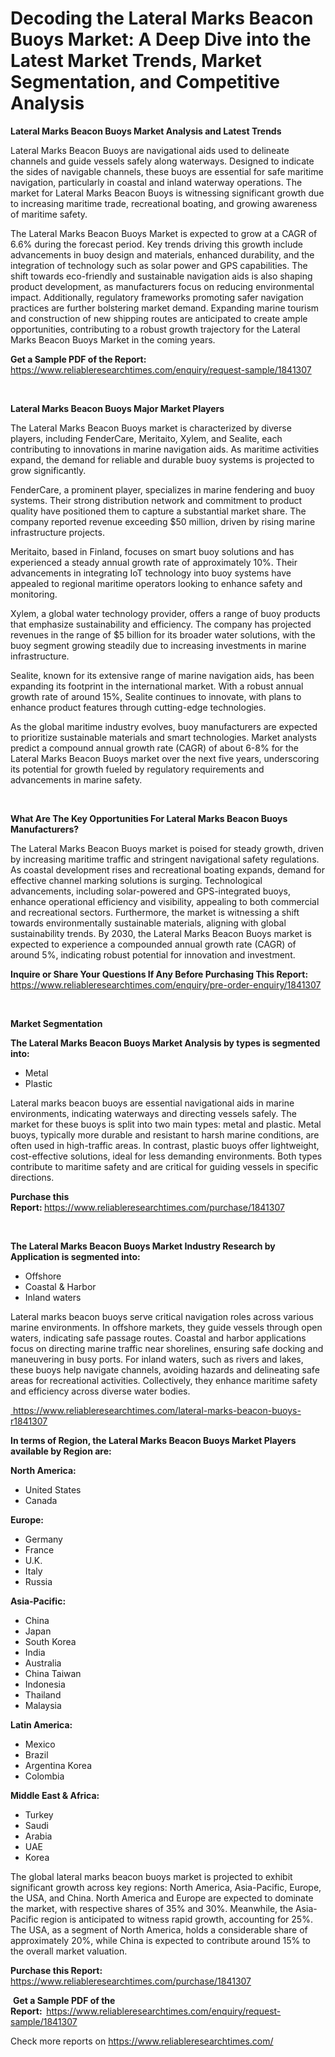 <p><h1>Decoding the Lateral Marks Beacon Buoys Market: A Deep Dive into the Latest Market Trends, Market Segmentation, and Competitive Analysis</h1></p><p><strong>Lateral Marks Beacon Buoys Market Analysis and Latest Trends</strong></p>
<p><p>Lateral Marks Beacon Buoys are navigational aids used to delineate channels and guide vessels safely along waterways. Designed to indicate the sides of navigable channels, these buoys are essential for safe maritime navigation, particularly in coastal and inland waterway operations. The market for Lateral Marks Beacon Buoys is witnessing significant growth due to increasing maritime trade, recreational boating, and growing awareness of maritime safety.</p><p>The Lateral Marks Beacon Buoys Market is expected to grow at a CAGR of 6.6% during the forecast period. Key trends driving this growth include advancements in buoy design and materials, enhanced durability, and the integration of technology such as solar power and GPS capabilities. The shift towards eco-friendly and sustainable navigation aids is also shaping product development, as manufacturers focus on reducing environmental impact. Additionally, regulatory frameworks promoting safer navigation practices are further bolstering market demand. Expanding marine tourism and construction of new shipping routes are anticipated to create ample opportunities, contributing to a robust growth trajectory for the Lateral Marks Beacon Buoys Market in the coming years.</p></p>
<p><strong>Get a Sample PDF of the Report:&nbsp;</strong> <a href="https://www.reliableresearchtimes.com/enquiry/request-sample/1841307?utm_campaign=2326&utm_medium=2&utm_source=Github&utm_content=ia&utm_term=12042025&utm_id=lateral-marks-beacon-buoys">https://www.reliableresearchtimes.com/enquiry/request-sample/1841307</a></p>
<p>&nbsp;</p>
<p><strong>Lateral Marks Beacon Buoys Major Market Players</strong></p>
<p><p>The Lateral Marks Beacon Buoys market is characterized by diverse players, including FenderCare, Meritaito, Xylem, and Sealite, each contributing to innovations in marine navigation aids. As maritime activities expand, the demand for reliable and durable buoy systems is projected to grow significantly.</p><p>FenderCare, a prominent player, specializes in marine fendering and buoy systems. Their strong distribution network and commitment to product quality have positioned them to capture a substantial market share. The company reported revenue exceeding $50 million, driven by rising marine infrastructure projects.</p><p>Meritaito, based in Finland, focuses on smart buoy solutions and has experienced a steady annual growth rate of approximately 10%. Their advancements in integrating IoT technology into buoy systems have appealed to regional maritime operators looking to enhance safety and monitoring.</p><p>Xylem, a global water technology provider, offers a range of buoy products that emphasize sustainability and efficiency. The company has projected revenues in the range of $5 billion for its broader water solutions, with the buoy segment growing steadily due to increasing investments in marine infrastructure.</p><p>Sealite, known for its extensive range of marine navigation aids, has been expanding its footprint in the international market. With a robust annual growth rate of around 15%, Sealite continues to innovate, with plans to enhance product features through cutting-edge technologies.</p><p>As the global maritime industry evolves, buoy manufacturers are expected to prioritize sustainable materials and smart technologies. Market analysts predict a compound annual growth rate (CAGR) of about 6-8% for the Lateral Marks Beacon Buoys market over the next five years, underscoring its potential for growth fueled by regulatory requirements and advancements in marine safety.</p></p>
<p>&nbsp;</p>
<p><strong>What Are The Key Opportunities For Lateral Marks Beacon Buoys Manufacturers?</strong></p>
<p><p>The Lateral Marks Beacon Buoys market is poised for steady growth, driven by increasing maritime traffic and stringent navigational safety regulations. As coastal development rises and recreational boating expands, demand for effective channel marking solutions is surging. Technological advancements, including solar-powered and GPS-integrated buoys, enhance operational efficiency and visibility, appealing to both commercial and recreational sectors. Furthermore, the market is witnessing a shift towards environmentally sustainable materials, aligning with global sustainability trends. By 2030, the Lateral Marks Beacon Buoys market is expected to experience a compounded annual growth rate (CAGR) of around 5%, indicating robust potential for innovation and investment.</p></p>
<p><strong>Inquire or Share Your Questions If Any Before Purchasing This Report:</strong> <a href="https://www.reliableresearchtimes.com/enquiry/pre-order-enquiry/1841307?utm_campaign=2326&utm_medium=2&utm_source=Github&utm_content=ia&utm_term=12042025&utm_id=lateral-marks-beacon-buoys">https://www.reliableresearchtimes.com/enquiry/pre-order-enquiry/1841307</a></p>
<p>&nbsp;</p>
<p><strong>Market Segmentation</strong></p>
<p><strong>The Lateral Marks Beacon Buoys Market Analysis by types is segmented into:</strong></p>
<p><ul><li>Metal</li><li>Plastic</li></ul></p>
<p><p>Lateral marks beacon buoys are essential navigational aids in marine environments, indicating waterways and directing vessels safely. The market for these buoys is split into two main types: metal and plastic. Metal buoys, typically more durable and resistant to harsh marine conditions, are often used in high-traffic areas. In contrast, plastic buoys offer lightweight, cost-effective solutions, ideal for less demanding environments. Both types contribute to maritime safety and are critical for guiding vessels in specific directions.</p></p>
<p><strong>Purchase this Report:&nbsp;</strong><a href="https://www.reliableresearchtimes.com/purchase/1841307?utm_campaign=2326&utm_medium=2&utm_source=Github&utm_content=ia&utm_term=12042025&utm_id=lateral-marks-beacon-buoys">https://www.reliableresearchtimes.com/purchase/1841307</a></p>
<p>&nbsp;</p>
<p><strong>The Lateral Marks Beacon Buoys Market Industry Research by Application is segmented into:</strong></p>
<p><ul><li>Offshore</li><li>Coastal & Harbor</li><li>Inland waters</li></ul></p>
<p><p>Lateral marks beacon buoys serve critical navigation roles across various marine environments. In offshore markets, they guide vessels through open waters, indicating safe passage routes. Coastal and harbor applications focus on directing marine traffic near shorelines, ensuring safe docking and maneuvering in busy ports. For inland waters, such as rivers and lakes, these buoys help navigate channels, avoiding hazards and delineating safe areas for recreational activities. Collectively, they enhance maritime safety and efficiency across diverse water bodies.</p></p>
<p><a href="https://www.reliableresearchtimes.com/lateral-marks-beacon-buoys-r1841307?utm_campaign=2326&utm_medium=2&utm_source=Github&utm_content=ia&utm_term=12042025&utm_id=lateral-marks-beacon-buoys">&nbsp;https://www.reliableresearchtimes.com/lateral-marks-beacon-buoys-r1841307</a></p>
<p><strong>In terms of Region, the Lateral Marks Beacon Buoys Market Players available by Region are:</strong></p>
<p>
    <p> <strong> North America: </strong>
        <ul>
            <li>United States</li>
            <li>Canada</li>
        </ul>
        </p> 
    <p> <strong> Europe: </strong>
        <ul>
            <li>Germany</li>
            <li>France</li>
            <li>U.K.</li>
            <li>Italy</li>
            <li>Russia</li>
        </ul>
        </p> 
    <p> <strong> Asia-Pacific: </strong>
        <ul>
            <li>China</li>
            <li>Japan</li>
            <li>South Korea</li>
            <li>India</li>
            <li>Australia</li>
            <li>China Taiwan</li>
            <li>Indonesia</li>
            <li>Thailand</li>
            <li>Malaysia</li>
        </ul>
        </p> 
    <p> <strong> Latin America: </strong>
        <ul>
            <li>Mexico</li>
            <li>Brazil</li>
            <li>Argentina Korea</li>
            <li>Colombia</li>
        </ul>
        </p> 
    <p> <strong> Middle East & Africa: </strong>
        <ul>
            <li>Turkey</li>
            <li>Saudi</li>
            <li>Arabia</li>
            <li>UAE</li>
            <li>Korea</li>
        </ul>
    </p>
    </p>
<p><p>The global lateral marks beacon buoys market is projected to exhibit significant growth across key regions: North America, Asia-Pacific, Europe, the USA, and China. North America and Europe are expected to dominate the market, with respective shares of 35% and 30%. Meanwhile, the Asia-Pacific region is anticipated to witness rapid growth, accounting for 25%. The USA, as a segment of North America, holds a considerable share of approximately 20%, while China is expected to contribute around 15% to the overall market valuation.</p></p>
<p><strong>Purchase this Report: </strong><a href="https://www.reliableresearchtimes.com/purchase/1841307?utm_campaign=2326&utm_medium=2&utm_source=Github&utm_content=ia&utm_term=12042025&utm_id=lateral-marks-beacon-buoys">https://www.reliableresearchtimes.com/purchase/1841307</a></p>
<p>&nbsp;<strong>Get a Sample PDF of the Report:&nbsp;&nbsp;</strong><a href="https://www.reliableresearchtimes.com/enquiry/request-sample/1841307?utm_campaign=2326&utm_medium=2&utm_source=Github&utm_content=ia&utm_term=12042025&utm_id=lateral-marks-beacon-buoys">https://www.reliableresearchtimes.com/enquiry/request-sample/1841307</a></p>
<p><strong></strong></p>
<p>Check more reports on <a href="https://www.reliableresearchtimes.com/?utm_campaign=2326&utm_medium=2&utm_source=Github&utm_content=ia&utm_term=12042025&utm_id=lateral-marks-beacon-buoys">https://www.reliableresearchtimes.com/</a></p>